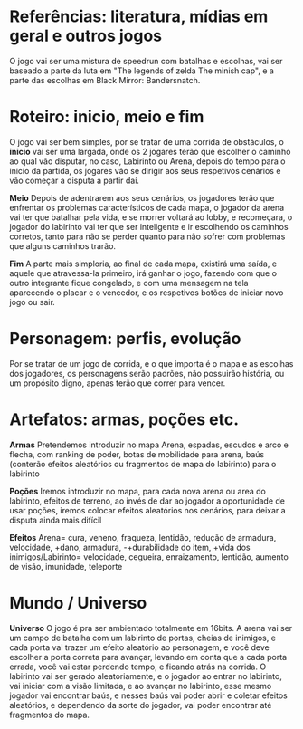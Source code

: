 <h1>Referências: literatura, mídias em geral e outros jogos </h1>
    <p>O jogo vai ser uma mistura de speedrun com batalhas e escolhas, vai ser baseado a parte da luta em "The legends of zelda The minish cap", e a parte das escolhas em Black Mirror: Bandersnatch.</p>
<h1>Roteiro: inicio, meio e fim</h1>    
    <p>O jogo vai ser bem simples, por se tratar de uma corrida de obstáculos, o <b>inicio</b> vai ser uma largada, onde os 2 jogares terão que escolher o caminho ao qual vão disputar, no caso, Labirinto ou Arena, depois do tempo para o inicio da partida, os jogares vão se dirigir aos seus respetivos cenários e vão começar a disputa a partir daí.</p>
    <p><b>Meio</b> Depois de adentrarem aos seus cenários, os jogadores terão que enfrentar os problemas característicos de cada mapa, o jogador da arena vai ter que batalhar pela vida, e se morrer voltará ao lobby, e recomeçara, o jogador do labirinto vai ter que ser inteligente e ir escolhendo os caminhos corretos, tanto para não se perder quanto para não sofrer com problemas que alguns caminhos trarão.</p>
    <p><b>Fim</b> A parte mais simploria, ao final de cada mapa, existirá uma saída, e aquele que atravessa-la primeiro, irá ganhar o jogo, fazendo com que o outro integrante fique congelado, e com uma mensagem na tela aparecendo o placar e o vencedor, e os respetivos botões de iniciar novo jogo ou sair.</p>
<h1>Personagem: perfis, evolução</h1>
    <p>Por se tratar de um jogo de corrida, e o que importa é o mapa e as escolhas dos jogadores, os personagens serão padrões, não possuirão história, ou um propósito digno, apenas terão que correr para vencer.</p>
<h1> Artefatos: armas, poções etc.</h1>
    <p><b>Armas</b> Pretendemos introduzir no mapa Arena, espadas, escudos e arco e flecha, com ranking de poder, botas de mobilidade para arena, baús (conterão efeitos aleatórios ou fragmentos de mapa do labirinto) para o labirinto</p>
    <p><b>Poções</b> Iremos introduzir no mapa, para cada nova arena ou area do labirinto, efeitos de terreno, ao invés de dar ao jogador a oportunidade de usar poções, iremos colocar efeitos aleatórios nos cenários, para deixar a disputa ainda mais difícil</p>
    <p><b>Efeitos</b> Arena= cura, veneno, fraqueza, lentidão, redução de armadura, velocidade, +dano, armadura, -+durabilidade do item, +vida dos inimigos/Labirinto= velocidade, cegueira, enraizamento, lentidão, aumento de visão, imunidade, teleporte</p>
<h1>Mundo / Universo</h1>
    <p><b>Universo</b> O jogo é pra ser ambientado totalmente em 16bits. A arena vai ser um campo de batalha com um labirinto de portas, cheias de inimigos, e cada porta vai trazer um efeito aleatório ao personagem, e você deve escolher a porta correta para avançar, levando em conta que a cada porta errada, você vai estar perdendo tempo, e ficando atrás na corrida. O labirinto vai ser gerado aleatoriamente, e o jogador ao entrar no labirinto, vai iniciar com a visão limitada, e ao avançar no labirinto, esse mesmo jogador vai encontrar baús, e nesses baús vai poder abrir e coletar efeitos aleatórios, e dependendo da sorte do jogador, vai poder encontrar até fragmentos do mapa.</p>
